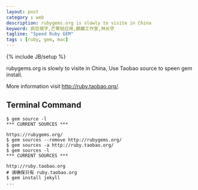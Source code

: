 ```yaml
---
layout: post
category : web
description: rubygems.org is slowly to visite in China
keyword: 疯狂填字,芒果轻应用,麒麟工作室,林长宇
tagline: "Speed Ruby GEM"
tags : [ruby, gem, mac]
---
```

{% include JB/setup %}

rubygems.org is slowly to visite in China, Use Taobao source to speen gem install.

More information visit <http://ruby.taobao.org/>.

## Terminal Command

    $ gem source -l
    *** CURRENT SOURCES ***

    https://rubygems.org/
    $ gem sources --remove http://rubygems.org/  
    $ gem sources -a http://ruby.taobao.org/  
    $ gem sources -l  
    *** CURRENT SOURCES ***  

    http://ruby.taobao.org  
    # 请确保只有 ruby.taobao.org  
    $ gem install jekyll
    ...
